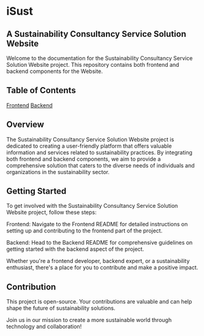 # iSust
## A Sustainability Consultancy Service Solution Website
Welcome to the documentation for the Sustainability Consultancy Service Solution Website project. 
This repository contains both frontend and backend components for the Website.

## Table of Contents
[Frontend](frontend/README.md)
[Backend](backend/README.md)

## Overview
The Sustainability Consultancy Service Solution Website project is dedicated to creating 
a user-friendly platform that offers valuable information and services related to sustainability practices.
By integrating both frontend and backend components, 
we aim to provide a comprehensive solution that caters to 
the diverse needs of individuals and organizations in the sustainability sector.

## Getting Started
To get involved with the Sustainability Consultancy Service Solution Website project, follow these steps:

Frontend: Navigate to the Frontend README for detailed instructions on setting up and contributing 
to the frontend part of the project.

Backend: Head to the Backend README for comprehensive guidelines on 
getting started with the backend aspect of the project.

Whether you're a frontend developer, backend expert, or a sustainability enthusiast, 
there's a place for you to contribute and make a positive impact.

## Contribution
This project is open-source.
Your contributions are valuable and can help shape the future of sustainability solutions.

Join us in our mission to create a more sustainable world through technology and collaboration!
